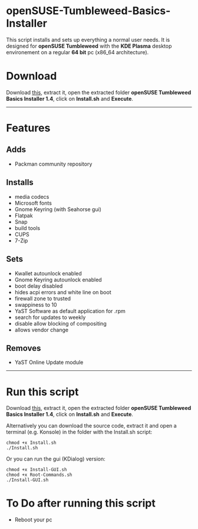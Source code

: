 # openSUSE-Tumbleweed-Basics-Installer

This script installs and sets up everything a normal user needs. It is designed for **openSUSE Tumbleweed** with the **KDE Plasma** desktop environement on a regular **64 bit** pc (x86_64 architecture).

# Download

Download [this](https://github.com/Liemaeu/openSUSE-Tumbleweed-Basics-Installer/releases/download/1.5/openSUSE.Tumbleweed.Basics.Installer.1.5.tar.gz), extract it, open the extracted folder **openSUSE Tumbleweed Basics Installer 1.4**, click on **Install.sh** and **Execute**.

---

# Features

## Adds

- Packman community repository

## Installs

- media codecs
- Microsoft fonts
- Gnome Keyring (with Seahorse gui)
- Flatpak
- Snap
- build tools
- CUPS
- 7-Zip

## Sets

- Kwallet autounlock enabled
- Gnome Keyring autounlock enabled
- boot delay disabled
- hides acpi errors and white line on boot
- firewall zone to trusted
- swappiness to 10
- YaST Software as default application for .rpm
- search for updates to weekly
- disable allow blocking of compositing
- allows vendor change

## Removes

- YaST Online Update module

---

# Run this script

Download [this](https://github.com/Liemaeu/openSUSE-Tumbleweed-Basics-Installer/releases/download/1.4/openSUSE.Tumbleweed.Basics.Installer.1.4.tar.gz), extract it, open the extracted folder **openSUSE Tumbleweed Basics Installer 1.4**, click on **Install.sh** and **Execute**.



Alternatively you can download the source code, extract it and open a terminal (e.g. Konsole) in the folder with the Install.sh script:

```
chmod +x Install.sh
./Install.sh
```

Or you can run the gui (KDialog) version:

```
chmod +x Install-GUI.sh
chmod +x Root-Commands.sh
./Install-GUI.sh
```

# To Do after running this script

- Reboot your pc
